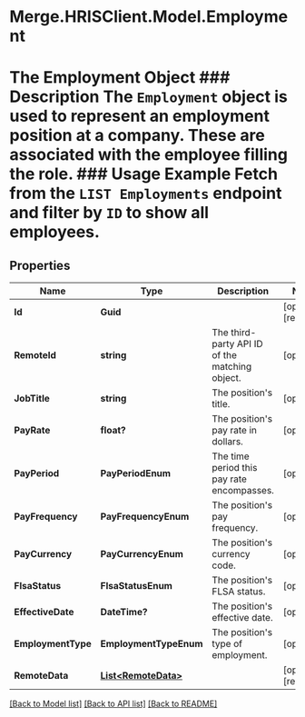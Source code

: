 # Merge.HRISClient.Model.Employment
# The Employment Object ### Description The `Employment` object is used to represent an employment position at a company. These are associated with the employee filling the role.  ### Usage Example Fetch from the `LIST Employments` endpoint and filter by `ID` to show all employees.

## Properties

Name | Type | Description | Notes
------------ | ------------- | ------------- | -------------
**Id** | **Guid** |  | [optional] [readonly] 
**RemoteId** | **string** | The third-party API ID of the matching object. | [optional] 
**JobTitle** | **string** | The position&#39;s title. | [optional] 
**PayRate** | **float?** | The position&#39;s pay rate in dollars. | [optional] 
**PayPeriod** | **PayPeriodEnum** | The time period this pay rate encompasses. | [optional] 
**PayFrequency** | **PayFrequencyEnum** | The position&#39;s pay frequency. | [optional] 
**PayCurrency** | **PayCurrencyEnum** | The position&#39;s currency code. | [optional] 
**FlsaStatus** | **FlsaStatusEnum** | The position&#39;s FLSA status. | [optional] 
**EffectiveDate** | **DateTime?** | The position&#39;s effective date. | [optional] 
**EmploymentType** | **EmploymentTypeEnum** | The position&#39;s type of employment. | [optional] 
**RemoteData** | [**List&lt;RemoteData&gt;**](RemoteData.md) |  | [optional] [readonly] 

[[Back to Model list]](../README.md#documentation-for-models) [[Back to API list]](../README.md#documentation-for-api-endpoints) [[Back to README]](../README.md)

